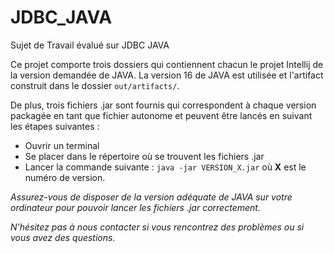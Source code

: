# JDBC_JAVA

Sujet de Travail évalué sur JDBC JAVA

Ce projet comporte trois dossiers qui contiennent chacun le projet Intellij de la version demandée de JAVA. La version 16 de JAVA est utilisée et l'artifact construit dans le dossier `out/artifacts/`.

De plus, trois fichiers .jar sont fournis qui correspondent à chaque version packagée en tant que fichier autonome et peuvent être lancés en suivant les étapes suivantes :

 - Ouvrir un terminal
 - Se placer dans le répertoire où se trouvent les fichiers .jar
 - Lancer la commande suivante : `java -jar VERSION_X.jar` où <b>X</b> est le numéro de version.

*Assurez-vous de disposer de la version adéquate de JAVA sur votre ordinateur pour pouvoir lancer les fichiers .jar correctement.* 

*N'hésitez pas à nous contacter si vous rencontrez des problèmes ou si vous avez des questions.*
